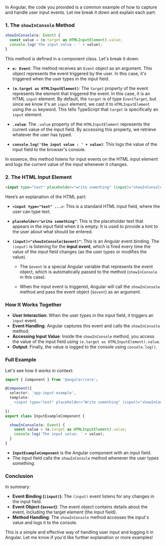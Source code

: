 In Angular, the code you provided is a common example of how to capture and handle user input events. Let me break it down and explain each part:

### 1. **The `showInConsole` Method**

```typescript
showInConsole(e: Event) {
  const value = (e.target as HTMLInputElement).value;
  console.log('the input value : ' + value);
}
```

This method is defined in a component class. Let's break it down:

- **`e: Event`**: The method receives an `Event` object as an argument. This object represents the event triggered by the user. In this case, it's triggered when the user types in the input field.
  
- **`(e.target as HTMLInputElement)`**: The `target` property of the event represents the element that triggered the event. In this case, it is an HTML `input` element. By default, the `target` is of type `EventTarget`, but since we know it's an `input` element, we cast it to `HTMLInputElement` using the `as` keyword. This tells TypeScript that `target` is specifically an `input` element.

- **`.value`**: The `.value` property of the `HTMLInputElement` represents the current value of the input field. By accessing this property, we retrieve whatever the user has typed.

- **`console.log('the input value : ' + value)`**: This logs the value of the input field to the browser's console.

In essence, this method listens for input events on the HTML input element and logs the current value of the input whenever it changes.

### 2. **The HTML Input Element**

```html
<input type="text" placeholder="write something" (input)="showInConsole($event)" >
```

Here’s an explanation of the HTML part:

- **`<input type="text" ...>`**: This is a standard HTML input field, where the user can type text.

- **`placeholder="write something"`**: This is the placeholder text that appears in the input field when it is empty. It is used to provide a hint to the user about what should be entered.

- **`(input)="showInConsole($event)"`**: This is an Angular event binding. The `(input)` is listening for the **input event**, which is fired every time the value of the input field changes (as the user types or modifies the value).
  
  - The `$event` is a special Angular variable that represents the event object, which is automatically passed to the method (`showInConsole` in this case).
  
  - When the input event is triggered, Angular will call the `showInConsole` method and pass the event object (`$event`) as an argument.

### How It Works Together

- **User Interaction**: When the user types in the input field, it triggers an `input` event.
- **Event Handling**: Angular captures this event and calls the `showInConsole` method.
- **Accessing Input Value**: Inside the `showInConsole` method, you access the value of the input field using `(e.target as HTMLInputElement).value`.
- **Output**: Finally, the value is logged to the console using `console.log()`.

### Full Example

Let's see how it works in context:

```typescript
import { Component } from '@angular/core';

@Component({
  selector: 'app-input-example',
  template: `
    <input type="text" placeholder="Write something" (input)="showInConsole($event)">
  `
})
export class InputExampleComponent {

  showInConsole(e: Event) {
    const value = (e.target as HTMLInputElement).value;
    console.log('The input value: ' + value);
  }
}
```

- **`InputExampleComponent`** is the Angular component with an input field.
- The input field calls the `showInConsole` method whenever the user types something.

### Conclusion

In summary:
- **Event Binding (`(input)`)**: The `(input)` event listens for any changes in the input field.
- **Event Object (`$event`)**: The event object contains details about the event, including the target element (the input field).
- **Method Handling**: The `showInConsole` method accesses the input's value and logs it to the console.

This is a simple and effective way of handling user input and logging it in Angular. Let me know if you'd like further explanation or more examples!
